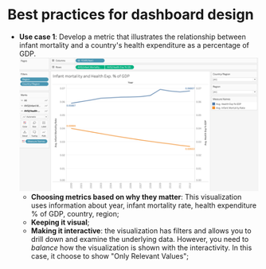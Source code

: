 # Best practices for dashboard design

- **Use case 1**: Develop a metric that illustrates the relationship between infant mortality and a country's health expenditure as a percentage of GDP. 
  ![w-3-1](./w-3-1.png "w-3-1") 
  - **Choosing metrics based on why they matter**: This visualization uses information about year, infant mortality rate, health expenditure % of GDP, country, region; 
  - **Keeping it visual**;
  - **Making it interactive**: the visualization has filters and allows you to drill down and examine the underlying data. However, you need to *balance* how the visualization is shown with the interactivity. In this case, it choose to show "Only Relevant Values"; 